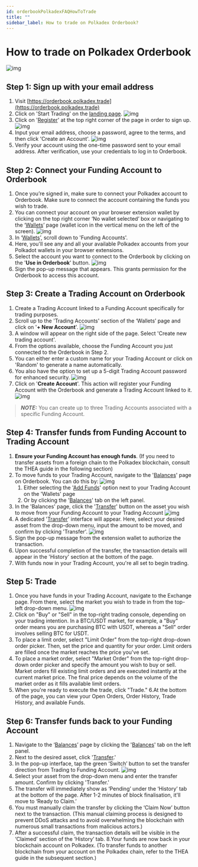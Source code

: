 ```yaml
---
id: orderbookPolkadexFAQHowToTrade
title: ""
sidebar_label: How to trade on Polkadex Orderbook?
---
```

# How to trade on Polkadex Orderbook
![img](/img/tradePage.webp)

## Step 1: Sign up with your email address
1. Visit [https://orderbook.polkadex.trade](https://orderbook.polkadex.trade)
2. Click on 'Start Trading' on the [landing page](https://orderbook.polkadex.trade/).
![img](/img/step1.webp)
3. Click on '[Register](https://orderbook.polkadex.trade/sign)' at the top right corner of the page in order to sign up.
![img](/img/step2.webp)
4. Input your email address, choose a password, agree to the terms, and then click 'Create an Account'.
![img](/img/step3.webp)
5. Verify your account using the one-time password sent to your email address.
After verification, use your credentials to log in to Orderbook.


## Step 2: Connect your Funding Account to Orderbook
1. Once you’re signed in, make sure to connect your Polkadex account to Orderbook. Make sure to connect the account containing the funds you wish to trade.
2. You can connect your account on your browser extension wallet by clicking on the top right corner ‘No wallet selected’ box or navigating to the ‘[Wallets](https://orderbook.polkadex.trade/wallets)’ page (wallet icon in the vertical menu on the left of the screen).
![img](/img/step4.webp)
3. In ‘[Wallets](https://orderbook.polkadex.trade/wallets)’, scroll down to 'Funding Accounts'.
4. Here, you'll see any and all your available Polkadex accounts from your Polkadot wallets in your browser extensions.
5. Select the account you want to connect to the Orderbook by clicking on the '**Use in Orderbook**' button.
![img](/img/step5.webp)
6. Sign the pop-up message that appears. This grants permission for the Orderbook to access this account.

## Step 3: Create a Trading Account on Orderbook
1. Create a Trading Account linked to a Funding Account specifically for trading purposes.
2. Scroll up to the 'Trading Accounts' section of the ‘Wallets’ page and click on '**+ New Account**'.
![img](/img/step6.webp)
3. A window will appear on the right side of the page. Select 'Create new trading account'.
4. From the options available, choose the Funding Account you just connected to the Orderbook in Step 2.
5. You can either enter a custom name for your Trading Account or click on 'Random' to generate a name automatically.
6. You also have the option to set up a 5-digit Trading Account password for enhanced security.
![img](/img/step7.webp)
7. Click on '**Create Account**'. This action will register your Funding Account with the Orderbook and generate a Trading Account linked to it.
![img](/img/step8.webp)

> **_NOTE:_** You can create up to three Trading Accounts associated with a specific Funding Account.

## Step 4: Transfer funds from Funding Account to Trading Account

1. **Ensure your Funding Account has enough funds**. (If you need to transfer assets from a foreign chain to the Polkadex blockchain, consult the THEA guide in the following section)
2. To move funds to your Trading Account, navigate to the '[Balances](https://orderbook.polkadex.trade/balances)' page on Orderbook. You can do this by:
![img](/img/step9.webp)
   1. Either selecting the '[Add Funds](https://orderbook.polkadex.trade/balances)' option next to your Trading Account on the 'Wallets' page 
   2. Or by clicking the '[Balances](https://orderbook.polkadex.trade/balances)' tab on the left panel.
3. In the 'Balances' page, click the '[Transfer](https://orderbook.polkadex.trade/transfer)' button on the asset you wish to move from your Funding Account to your Trading Account
![img](/img/step10.webp)
4. A dedicated '[Transfer](https://orderbook.polkadex.trade/transfer)' interface will appear. Here, select your desired asset from the drop-down menu, input the amount to be moved, and confirm by clicking 'Transfer'.
![img](/img/step11.webp)
5. Sign the pop-up message from the extension wallet to authorize the transaction.
6. Upon successful completion of the transfer, the transaction details will appear in the 'History' section at the bottom of the page.
7. With funds now in your Trading Account, you're all set to begin trading.

## Step 5: Trade
1. Once you have funds in your Trading Account, navigate to the Exchange page. From there, select the market you wish to trade in from the top-left drop-down menu.
![img](/img/step12.webp)
2. Click on "Buy" or "Sell" in the top-right trading console, depending on your trading intention. In a BTC/USDT market, for example, a "Buy" order means you are purchasing BTC with USDT, whereas a "Sell" order involves selling BTC for USDT.
3. To place a limit order, select "Limit Order" from the top-right drop-down order picker. Then, set the price and quantity for your order. Limit orders are filled once the market reaches the price you've set.
4. To place a market order, select "Market Order" from the top-right drop-down order picker and specify the amount you wish to buy or sell. Market orders fill existing limit orders and are executed instantly at the current market price. The final price depends on the volume of the market order as it fills available limit orders.
5. When you're ready to execute the trade, click "Trade."
6.At the bottom of the page, you can view your Open Orders, Order History, Trade History, and available Funds.

## Step 6: Transfer funds back to your Funding Account
1. Navigate to the ‘[Balances](https://orderbook.polkadex.trade/balances)’ page by clicking the '[Balances](https://orderbook.polkadex.trade/balances)' tab on the left panel.
2. Next to the desired asset, click '[Transfer](https://orderbook.polkadex.trade/transfer).'
3. In the pop-up interface, tap the green ‘Switch’ button to set the transfer direction from Trading to Funding Account.
![img](/img/step13.webp)
4. Select your asset from the drop-down menu and enter the transfer amount. Confirm by clicking 'Transfer.'
5. The transfer will immediately show as ‘Pending’ under the ‘History’ tab at the bottom of the page. After 1-2 minutes of block finalisation, it'll move to ‘Ready to Claim.’
6. You must manually claim the transfer by clicking the ‘Claim Now’ button next to the transaction. (This manual claiming process is designed to prevent DDoS attacks and to avoid overwhelming the blockchain with numerous small transactions from malicious actors.)
7. After a successful claim, the transaction details will be visible in the ‘Claimed’ section of the ‘History’ tab.
8.Your funds are now back in your blockchain account on Polkadex. (To transfer funds to another blockchain from your account on the Polkadex chain, refer to the THEA guide in the subsequent section.)
